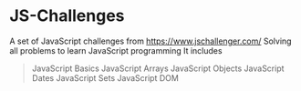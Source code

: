 # JS-Challenges

A set of JavaScript challenges from https://www.jschallenger.com/ 
Solving all problems to learn JavaScript programming
It includes 
  > JavaScript Basics
  > JavaScript Arrays
  > JavaScript Objects
  > JavaScript Dates
  > JavaScript Sets
  > JavaScript DOM
